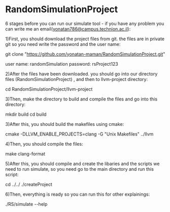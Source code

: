 # RandomSimulationProject
6 stages before you can run our simulate tool - if you have any problem you can write me an email(yonatan786@campus.technion.ac.il):

1)First, you should download the project files from git. the files are in private git so you need write the password and the user name:

git clone "https://github.com/yonatan-maman/RandomSimulationProject.git"

user name:  randomSimulation
password:  rsProject123


2)After the files have been downloaded. you should  go into our directory files (RandomSimulationProject) , and then to llvm-project directory:

cd RandomSimulationProject/llvm-project

3)Then, make the directory to build and compile the files and go into this directory:

mkdir build
cd build

3)After this, you should build the makefiles using cmake:

cmake -DLLVM_ENABLE_PROJECTS=clang -G "Unix Makefiles" ../llvm

4)Then, you should compile the files:

make clang-format

5)After this, you should compile and create the libaries and the scripts we need to run simulate, so you need go to the main directory and run this script:

cd ../../
./createProject

6)Then, everything is ready so you can run this for other explainings:

./RS/simulate --help
